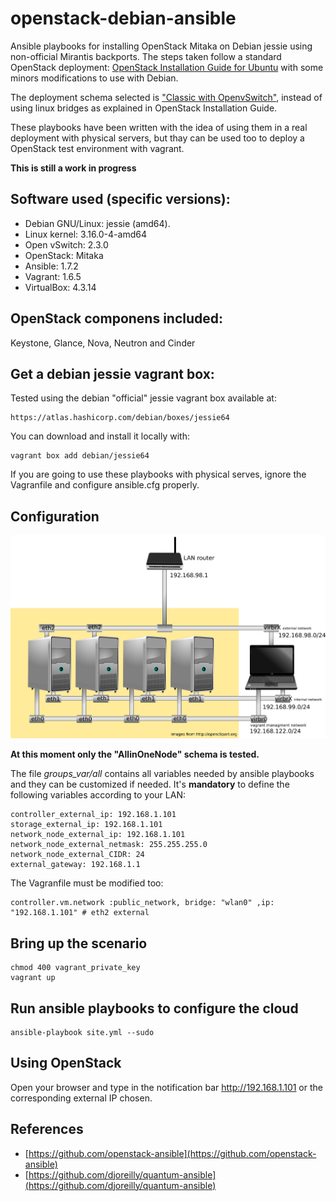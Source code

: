 openstack-debian-ansible
========================

Ansible playbooks for installing OpenStack Mitaka on Debian jessie using non-official Mirantis backports. The steps taken follow a standard OpenStack deployment: [OpenStack Installation Guide for Ubuntu](http://docs.openstack.org/mitaka/install-guide-ubuntu/) with some minors modifications to use with Debian.

The deployment schema selected is ["Classic with OpenvSwitch"](http://docs.openstack.org/mitaka/networking-guide/scenario-classic-ovs.html), instead of using linux bridges as explained in OpenStack Installation Guide.

These playbooks have been written with the idea of using them in a real deployment
with physical servers, but thay can be used too to deploy a OpenStack test
environment with vagrant.

**This is still a work in progress**

## Software used (specific versions):

- Debian GNU/Linux: jessie (amd64). 
- Linux kernel: 3.16.0-4-amd64
- Open vSwitch: 2.3.0
- OpenStack: Mitaka
- Ansible: 1.7.2
- Vagrant: 1.6.5
- VirtualBox: 4.3.14

## OpenStack componens included:

Keystone, Glance, Nova, Neutron and Cinder

## Get a debian jessie vagrant box:

Tested using the debian "official" jessie vagrant box available at:

    https://atlas.hashicorp.com/debian/boxes/jessie64

You can download and install it locally with:

    vagrant box add debian/jessie64

If you are going to use these playbooks with physical serves, ignore the
Vagranfile and configure ansible.cfg properly.

## Configuration

![schema](https://raw.githubusercontent.com/iesgn/openstack-debian-ansible/master/img/openstack-debian-ansible.png)

**At this moment only the "AllinOneNode" schema is tested.**

The file *groups_var/all* contains all variables needed by ansible playbooks and
they can be customized if needed. It's **mandatory** to define the following
variables according to your LAN:

    controller_external_ip: 192.168.1.101
	storage_external_ip: 192.168.1.101
	network_node_external_ip: 192.168.1.101
	network_node_external_netmask: 255.255.255.0
	network_node_external_CIDR: 24
	external_gateway: 192.168.1.1

The Vagranfile must be modified too:

    controller.vm.network :public_network, bridge: "wlan0" ,ip: "192.168.1.101" # eth2 external

## Bring up the scenario

    chmod 400 vagrant_private_key
	vagrant up

## Run ansible playbooks to configure the cloud

    ansible-playbook site.yml --sudo

## Using OpenStack

Open your browser and type in the notification bar http://192.168.1.101 or the corresponding external IP chosen.

## References

- [https://github.com/openstack-ansible](https://github.com/openstack-ansible)
- [https://github.com/djoreilly/quantum-ansible](https://github.com/djoreilly/quantum-ansible)
